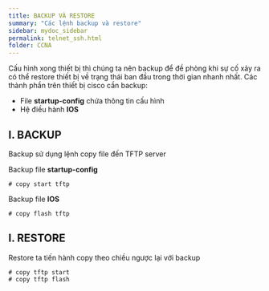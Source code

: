 ```yaml
---
title: BACKUP VÀ RESTORE
summary: "Các lệnh backup và restore"
sidebar: mydoc_sidebar
permalink: telnet_ssh.html
folder: CCNA
---
```


Cấu hình xong thiết bị thì chúng ta nên backup để đề phòng khi sự cố xảy ra có thể restore thiết bị về trạng thái ban đầu trong thời gian nhanh nhất. Các thành phần trên thiết bị cisco cần backup:

* File **startup-config** chứa thông tin cấu hình
* Hệ điều hành **IOS**

## I. BACKUP

Backup sử dụng lệnh copy file đến TFTP server

Backup file **startup-config**

```
# copy start tftp
```

Backup file **IOS**

```
# copy flash tftp
```

## I. RESTORE

Restore ta tiến hành copy theo chiều ngược lại với backup

```
# copy tftp start
# copy tftp flash
```
